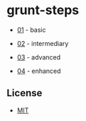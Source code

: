 # grunt-steps

* [01](01) - basic

* [02](02) - intermediary

* [03](03) - advanced

* [04](04) - enhanced


## License

- [MIT](LICENSE)

